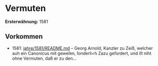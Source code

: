 # Vermuten

**Ersterwähnung:** 1581

## Vorkommen
- 1581: [jahre/1581/README.md](../jahre/1581/README.md) – Georg Arnold, Kanzler zu Zeiß,
welcher auh ein Canonicus mit geweſen, ſonderli<h Zazu
gefordert, und iſt niht ohne Vermuten, daß er zu den...
